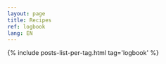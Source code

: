 ```yaml
---
layout: page
title: Recipes
ref: logbook
lang: EN
---
```


{% include posts-list-per-tag.html tag='logbook' %}